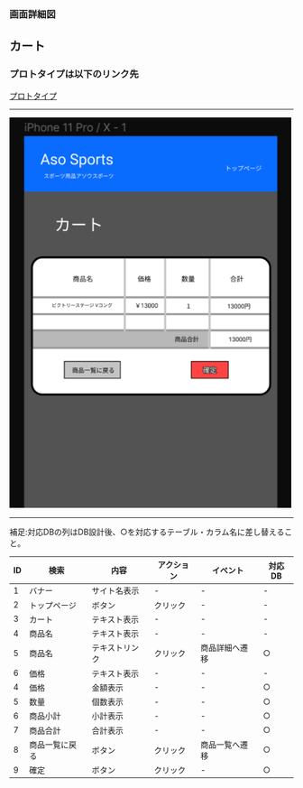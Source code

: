 ### 画面詳細図
## カート
### プロトタイプは以下のリンク先
[プロトタイプ](https://www.figma.com/file/36DPETfL3dwzP5NjNW1WZQ/Untitled?node-id=0%3A1)
*****
<img src="img/cart.png" width="500">

*****

補足:対応DBの列はDB設計後、○を対応するテーブル・カラム名に差し替えること。


| ID | 検索 | 内容 | アクション | イベント | 対応DB |
|----|-----|-----|---------|--------|-------|
|1|バナー|サイト名表示|-|-|-|
|2|トップページ|ボタン|クリック|-|-|
|3|カート|テキスト表示|-|-|-|
|4|商品名|テキスト表示|-|-|-|
|5|商品名|テキストリンク|クリック|商品詳細へ遷移|○|
|6|価格|テキスト表示|-|-|-|
|4|価格|金額表示|-|-|○|
|5|数量|個数表示|-|-|○|
|6|商品小計|小計表示|-|-|○|
|7|商品合計|合計表示|-|-|○|
|8|商品一覧に戻る|ボタン|クリック|商品一覧へ遷移|○|
|9|確定|ボタン|クリック|-|○|
